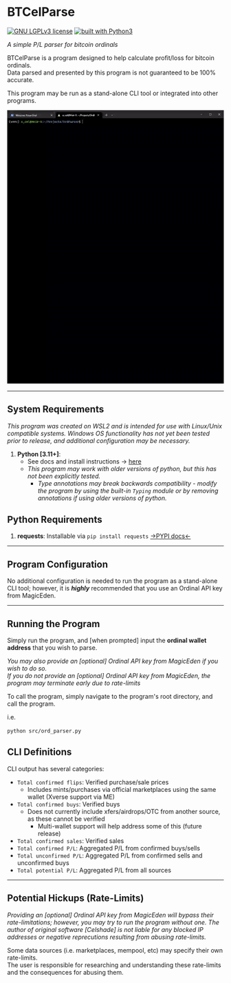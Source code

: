 # BTCelParse
[![GNU LGPLv3 license](https://img.shields.io/badge/license-LGPLv3-blue.svg)](https://github.com/Celshade/CelSwap/blob/master/LICENSE.LESSER)
[![built with Python3](https://img.shields.io/badge/built%20with-Python3-green.svg)](https://www.python.org/)

_A simple P/L parser for bitcoin ordinals_

BTCelParse is a program designed to help calculate profit/loss for bitcoin ordinals. \
Data parsed and presented by this program is not guaranteed to be 100% accurate.

This program may be run as a stand-alone CLI tool or integrated into other programs.

![](btcelparse_demo.gif)

***

## System Requirements
_This program was created on WSL2 and is intended for use with Linux/Unix compatible systems._
_Windows OS functionality has not yet been tested prior to release, and additional configuration may be necessary._

1. **Python [3.11+]**:
    * See docs and install instructions -> [here](https://www.python.org/)
    * _This program may work with older versions of python, but this has not been explicitly tested._
        * _Type annotations may break backwards compatibility - modify the program by using the built-in `Typing` module or by removing annotations if using older versions of python._

## Python Requirements
1. **requests**: Installable via `pip install requests` [->PYPI docs<-](https://pypi.org/project/requests/)

***

## Program Configuration
No additional configuration is needed to run the program as a stand-alone CLI tool; however, it is **_highly_** recommended that you use an Ordinal API key from MagicEden.
***

## Running the Program
Simply run the program, and [when prompted] input the **ordinal wallet address** that you wish to parse.

_You may also provide an [optional] Ordinal API key from MagicEden if you wish to do so._ \
_If you do not provide an [optional] Ordinal API key from MagicEden, the program may terminate early due to rate-limits_

To call the program, simply navigate to the program's root directory, and call the program.

i.e.

`python src/ord_parser.py`

## CLI Definitions
CLI output has several categories:
* `Total confirmed flips`: Verified purchase/sale prices
    * Includes mints/purchases via official marketplaces using the same wallet (Xverse support via ME)
* `Total confirmed buys`: Verified buys
    * Does not currently include xfers/airdrops/OTC from another source, as these cannot be verified
        * Multi-wallet support will help address some of this (future release)
* `Total confirmed sales`: Verified sales
* `Total confirmed P/L`: Aggregated P/L from confirmed buys/sells
* `Total unconfirmed P/L`: Aggregated P/L from confirmed sells and unconfirmed buys
* `Total potential P/L`: Aggregated P/L from all sources
***

## Potential Hickups (Rate-Limits)
_Providing an [optional] Ordinal API key from MagicEden will bypass their rate-limitations; however, you may try to run the program without one._
_The author of original software [Celshade] is not liable for any blocked IP addresses or negative reprecutions resulting from abusing rate-limits._

Some data sources (i.e. marketplaces, mempool, etc) may specify their own rate-limits. \
The user is responsible for researching and understanding these rate-limits and the consequences for abusing them.
